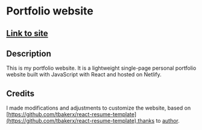 # Portfolio website   

## [Link to site](https://angellee0102.netlify.app/)

## Description
This is my portfolio website. It is a lightweight single-page personal portfolio website  built with JavaScript with React and hosted on Netlify.
## Credits
I made modifications and adjustments to customize the website, based on [https://github.com/tbakerx/react-resume-template](https://github.com/tbakerx/react-resume-template),thanks to [author](https://github.com/tbakerx). 


